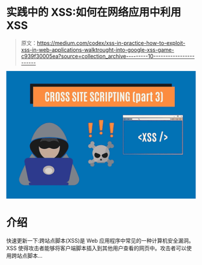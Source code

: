 # 实践中的 XSS:如何在网络应用中利用 XSS

> 原文：<https://medium.com/codex/xss-in-practice-how-to-exploit-xss-in-web-applications-walktrought-into-google-xss-game-c939f30005ea?source=collection_archive---------10----------------------->

![](img/359c44ebee99f582834bdc25ab73b291.png)

# 介绍

快速更新一下:跨站点脚本(XSS)是 Web 应用程序中常见的一种计算机安全漏洞。XSS 使得攻击者能够将客户端脚本插入到其他用户查看的网页中。攻击者可以使用跨站点脚本…